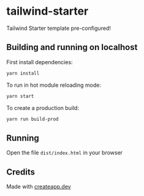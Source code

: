 # tailwind-starter

Tailwind Starter template pre-configured!

## Building and running on localhost

First install dependencies:

```sh
yarn install
```

To run in hot module reloading mode:

```sh
yarn start
```

To create a production build:

```sh
yarn run build-prod
```

## Running

Open the file `dist/index.html` in your browser

## Credits

Made with [createapp.dev](https://createapp.dev/)

